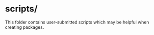 # scripts/
This folder contains user-submitted scripts which may be helpful when creating packages.
